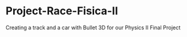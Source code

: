# Project-Race-Fisica-II
Creating a track and a car with Bullet 3D for our Physics II Final Project
